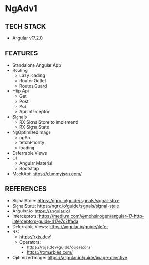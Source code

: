 # NgAdv1

## TECH STACK
- Angular v17.2.0

## FEATURES
- Standalone Angular App
- Routing
  - Lazy loading
  - Router Outlet
  - Routes Guard
- Http Api
  - Get
  - Post
  - Put
  - Api Interceptor
- Signals
  - RX SignalStore(to implement)
  - RX SignalState
- NgOptimizedImage
  - ngSrc
  - fetchPriority
  - loading
- Deferrable Views
- UI
  - Angular Material
  - Bootstrap
- MockApi: https://dummyjson.com/
## REFERENCES
- SignalStore: https://ngrx.io/guide/signals/signal-store
- SignalState: https://ngrx.io/guide/signals/signal-state
- Angular.io: https://angular.io/
- Interceptors: https://medium.com/@mohsinogen/angular-17-http-interceptors-guide-417e7c8ffada
- Deferrable Views: https://angular.io/guide/defer
- RX:
  - https://rxjs.dev/
  - Operators: 
    - https://rxjs.dev/guide/operators 
    - https://rxmarbles.com/
- OptimizedImage: https://angular.io/guide/image-directive
